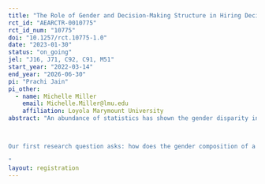 ```yaml
---
title: "The Role of Gender and Decision-Making Structure in Hiring Decisions"
rct_id: "AEARCTR-0010775"
rct_id_num: "10775"
doi: "10.1257/rct.10775-1.0"
date: "2023-01-30"
status: "on_going"
jel: "J16, J71, C92, C91, M51"
start_year: "2022-03-14"
end_year: "2026-06-30"
pi: "Prachi Jain"
pi_other:
  - name: Michelle Miller
    email: Michelle.Miller@lmu.edu
    affiliation: Loyola Marymount University
abstract: "An abundance of statistics has shown the gender disparity in corporate organizations, political bodies, and university positions. These facts lead to a natural question: why aren’t women being hired or promoted in the workplace? This project examines the role decision-making bodies play in gender disparity in hiring using a laboratory experiment.

Our first research question asks: how does the gender composition of a hiring committee affect who gets hired? Additionally, the process by which hiring decisions are made likely plays an important role in affecting who gets hired. For example, are decisions made democratically with all members having an equal voice? Or are decisions made unilaterally by a leader? Therefore, our second research question asks: how does the decision-making structure of the hiring committee affect who gets hired? 
"
layout: registration
---
```


